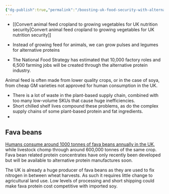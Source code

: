 ```yaml
---
{"dg-publish":true,"permalink":"/boosting-uk-food-security-with-alternative-proteins/","tags":["alternative_proteins","food_security","uk","cawf_food_sec","plant_based_alternative_proteins"],"created":"2025-10-22T22:54:20.017+01:00","updated":"2025-10-22T22:54:20.017+01:00"}
---
```

 


- [[Convert animal feed cropland to growing vegetables for UK nutrition security\|Convert animal feed cropland to growing vegetables for UK nutrition security]]

- Instead of growing feed for animals, we can grow pulses and legumes for alternative proteins
- The National Food Strategy has estimated that 10,000 factory roles and 6,500 farming jobs will be created through the alternative protein industry.

Animal feed is often made from lower quality crops, or in the case of soya, from cheap GM varieties not approved for human consumption in the UK. 
- There is a lot of waste in the plant-based supply chain, combined with too many low-volume SKUs that cause huge inefficiencies. 
- Short chilled shelf lives compound these problems, as do the complex supply chains of some plant-based protein and fat ingredients.
-
## Fava beans
[Humans consume around 1000 tonnes of fava beans annually in the UK](https://www.new-foodinnovation.co.uk/price-parity), while livestock chomp through around 600,000 tonnes of the same crop. Fava bean related protein concentrates have only recently been developed but will be available to alternative protein manufactures soon.

The UK is already a huge producer of fava beans as they are used to fix nitrogen in between wheat harvests. As such it requires little change to agricultural land use. Low levels of processing and short shipping could make fava protein cost competitive with imported soy.

